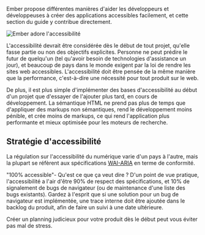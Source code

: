 Ember propose différentes manières d'aider les développeurs et développeuses à créer des applications accessibles facilement, et cette section du guide y contribue directement.

![Ember adore l'accessibilité](/images/accessibility/index/a11y-mascots.png)

L'accessibilité devrait être considérée dès le début de tout projet, qu'elle fasse partie ou non des objectifs explicites. Personne ne peut prédire le futur de quelqu'un (tel qu'avoir besoin de technologies d'assistance un jour), et beaucoup de pays dans le monde exigent par la loi de rendre les sites web accessibles. L'accessibilité doit être pensée de la même manière que la performance, c'est-à-dire une nécessité pour tout produit sur le web.

De plus, il est plus simple d'implémenter des bases d'accessibilité au début d'un projet que d'essayer de l'ajouter plus tard, en cours de développement. La sémantique HTML ne prend pas plus de temps que d'appliquer des markups non sémantiques, rend le développement moins pénible, et crée moins de markups, ce qui rend l'application plus performante et mieux optimisée pour les moteurs de recherche.

## Stratégie d'accessibilité

La régulation sur l'accessibilité du numérique varie d'un pays à l'autre, mais la plupart se réfèrent aux spécifications [WAI-ARIA](https://www.w3.org/WAI/) en terme de conformité.

"100% accessible"- Qu'est ce que ça veut dire ? D'un point de vue pratique, l'accessibilité a l'air d'être 90% de respect des spécifications, et 10% de signalement de bugs de navigateur (ou de maintenance d'une liste des bugs existants). Gardez à l'esprit que si une solution pour un bug de navigateur est implémentée, une trace interne doit être ajoutée dans le backlog du produit, afin de faire un suivi à une date ultérieure.

Créer un planning judicieux pour votre produit dès le début peut vous éviter pas mal de stress.
